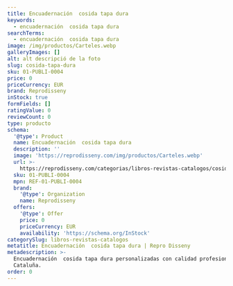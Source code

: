 ```yaml
---
title: Encuadernación  cosida tapa dura
keywords:
  - encuadernación  cosida tapa dura
searchTerms:
  - encuadernación  cosida tapa dura
image: /img/productos/Carteles.webp
galleryImages: []
alt: alt descripció de la foto
slug: cosida-tapa-dura
sku: 01-PUBLI-0004
price: 0
priceCurrency: EUR
brand: Reprodisseny
inStock: true
formFields: []
ratingValue: 0
reviewCount: 0
type: producto
schema:
  '@type': Product
  name: Encuadernación  cosida tapa dura
  description: ''
  image: 'https://reprodisseny.com/img/productos/Carteles.webp'
  url: >-
    https://reprodisseny.com/categorias/libros-revistas-catalogos/cosida-tapa-dura
  sku: 01-PUBLI-0004
  mpn: REF-01-PUBLI-0004
  brand:
    '@type': Organization
    name: Reprodisseny
  offers:
    '@type': Offer
    price: 0
    priceCurrency: EUR
    availability: 'https://schema.org/InStock'
categorySlug: libros-revistas-catalogos
metatitle: Encuadernación  cosida tapa dura | Repro Disseny
metadescription: >-
  Encuadernación  cosida tapa dura personalizadas con calidad profesional en
  Cataluña.
order: 0
---
```


